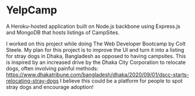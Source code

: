 # YelpCamp

A Heroku-hosted application built on Node.js backbone using Express.js and MongoDB that hosts listings of CampSites.

I worked on this project while doing The Web Developer Bootcamp by Colt Steele. 
My plan for this project is to improve the UI and turn it into a listing for stray dogs in Dhaka, Bangladesh as opposed to having campsites. This is inspired by an increased drive by the Dhaka City Corporation to relocate dogs, often involving painful methods: https://www.dhakatribune.com/bangladesh/dhaka/2020/09/01/dscc-starts-relocating-stray-dogs
I believe this could be a platform for people to spot stray dogs and encourage adoption!
